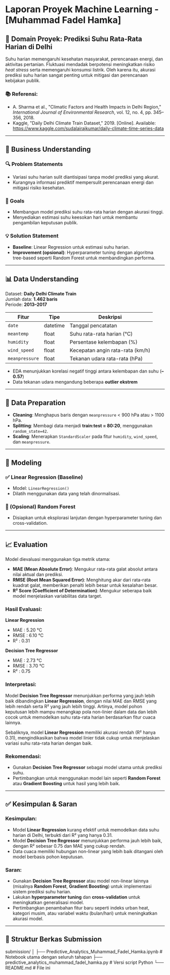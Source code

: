 # Laporan Proyek Machine Learning - [Muhammad Fadel Hamka]

## 📌 Domain Proyek: Prediksi Suhu Rata-Rata Harian di Delhi

Suhu harian memengaruhi kesehatan masyarakat, perencanaan energi, dan aktivitas pertanian. Fluktuasi mendadak berpotensi meningkatkan risiko *heat stress* serta memengaruhi konsumsi listrik. Oleh karena itu, akurasi prediksi suhu harian sangat penting untuk mitigasi dan perencanaan kebijakan publik.

### 📚 Referensi:
- A. Sharma et al., "Climatic Factors and Health Impacts in Delhi Region," *International Journal of Environmental Research*, vol. 12, no. 4, pp. 345–356, 2018.
- Kaggle, "Daily Delhi Climate Train Dataset," 2019. [Online]. Available: https://www.kaggle.com/sudalairajkumar/daily-climate-time-series-data

---

## 🎯 Business Understanding

### 🔍 Problem Statements
- Variasi suhu harian sulit diantisipasi tanpa model prediksi yang akurat.
- Kurangnya informasi prediktif mempersulit perencanaan energi dan mitigasi risiko kesehatan.

### 🎯 Goals
- Membangun model prediksi suhu rata-rata harian dengan akurasi tinggi.
- Menyediakan estimasi suhu keesokan hari untuk membantu pengambilan keputusan publik.

### 💡 Solution Statement
- **Baseline**: Linear Regression untuk estimasi suhu harian.
- **Improvement (opsional)**: Hyperparameter tuning dengan algoritma tree-based seperti Random Forest untuk membandingkan performa.

---

## 📊 Data Understanding

Dataset: **Daily Delhi Climate Train**  
Jumlah data: **1.462 baris**  
Periode: **2013–2017**

| Fitur         | Tipe     | Deskripsi                            |
|---------------|----------|--------------------------------------|
| `date`        | datetime | Tanggal pencatatan                   |
| `meantemp`    | float    | Suhu rata-rata harian (°C)           |
| `humidity`    | float    | Persentase kelembapan (%)            |
| `wind_speed`  | float    | Kecepatan angin rata-rata (km/h)     |
| `meanpressure`| float    | Tekanan udara rata-rata (hPa)        |

- EDA menunjukkan korelasi negatif tinggi antara kelembapan dan suhu (**–0.57**)
- Data tekanan udara mengandung beberapa **outlier ekstrem**

---

## 🧹 Data Preparation

- **Cleaning**: Menghapus baris dengan `meanpressure` < 900 hPa atau > 1100 hPa.
- **Splitting**: Membagi data menjadi **train:test = 80:20**, menggunakan `random_state=42`.
- **Scaling**: Menerapkan `StandardScaler` pada fitur `humidity`, `wind_speed`, dan `meanpressure`.

---

## 🔧 Modeling

### ✅ Linear Regression (Baseline)
- Model: `LinearRegression()`
- Dilatih menggunakan data yang telah dinormalisasi.

### 🌲 (Opsional) Random Forest
- Disiapkan untuk eksplorasi lanjutan dengan hyperparameter tuning dan cross-validation.

---

## 📈 Evaluation

Model dievaluasi menggunakan tiga metrik utama:

- **MAE (Mean Absolute Error)**: Mengukur rata-rata galat absolut antara nilai aktual dan prediksi.
- **RMSE (Root Mean Squared Error)**: Menghitung akar dari rata-rata kuadrat galat, memberikan penalti lebih besar untuk kesalahan besar.
- **R² Score (Coefficient of Determination)**: Mengukur seberapa baik model menjelaskan variabilitas data target.

### Hasil Evaluasi:

**Linear Regression**
- MAE  : 5.20 °C
- RMSE : 6.10 °C
- R²   : 0.31

**Decision Tree Regressor**
- MAE  : 2.73 °C
- RMSE : 3.70 °C
- R²   : 0.75

### Interpretasi:

Model **Decision Tree Regressor** menunjukkan performa yang jauh lebih baik dibandingkan **Linear Regression**, dengan nilai MAE dan RMSE yang lebih rendah serta R² yang jauh lebih tinggi. Artinya, model pohon keputusan lebih mampu menangkap pola non-linier dalam data dan lebih cocok untuk memodelkan suhu rata-rata harian berdasarkan fitur cuaca lainnya.

Sebaliknya, model **Linear Regression** memiliki akurasi rendah (R² hanya 0.31), mengindikasikan bahwa model linier tidak cukup untuk menjelaskan variasi suhu rata-rata harian dengan baik.

### Rekomendasi:

- Gunakan **Decision Tree Regressor** sebagai model utama untuk prediksi suhu.
- Pertimbangkan untuk menggunakan model lain seperti **Random Forest** atau **Gradient Boosting** untuk hasil yang lebih baik.

---

## ✅ **Kesimpulan & Saran**

### Kesimpulan:

* Model **Linear Regression** kurang efektif untuk memodelkan data suhu harian di Delhi, terbukti dari R² yang hanya 0.31.
* Model **Decision Tree Regressor** menunjukkan performa jauh lebih baik, dengan R² sebesar 0.75 dan MAE yang cukup rendah.
* Data cuaca memiliki hubungan non-linear yang lebih baik ditangani oleh model berbasis pohon keputusan.

### Saran:

* Gunakan **Decision Tree Regressor** atau model non-linear lainnya (misalnya **Random Forest**, **Gradient Boosting**) untuk implementasi sistem prediksi suhu harian.
* Lakukan **hyperparameter tuning** dan **cross-validation** untuk meningkatkan generalisasi model.
* Pertimbangkan penambahan fitur baru seperti indeks urban heat, kategori musim, atau variabel waktu (bulan/hari) untuk meningkatkan akurasi model.

---

## 📁 Struktur Berkas Submission

submission/
│
├── Predictive_Analytics_Muhammad_Fadel_Hamka.ipynb # Notebook utama dengan seluruh tahapan
├── predictive_analytics_muhammad_fadel_hamka.py # Versi script Python
└── README.md # File ini
